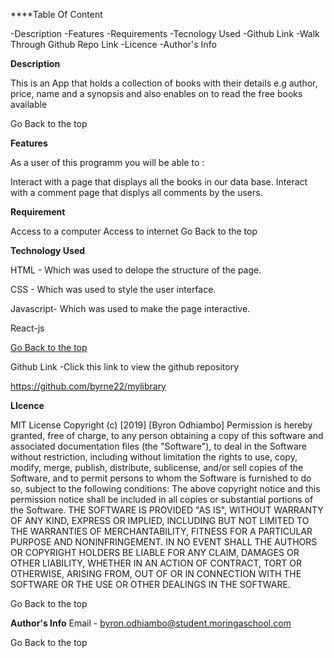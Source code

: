 ****Table Of Content

-Description 
-Features -Requirements 
-Tecnology Used 
-Github Link 
-Walk Through Github Repo Link 
-Licence -Author's Info

**Description**

This is an App that holds a collection of books with their details e.g author, price, name and a synopsis and also enables on to read the free books available

Go Back to the top

**Features**

As a user of this programm you will be able to :

Interact with a page that displays all the books in our data base.
Interact with a comment page that displys all comments by the users.


**Requirement**

Access to a computer
Access to internet
Go Back to the top

**Technology Used**

HTML - Which was used to delope the structure of the page.

CSS - Which was used to style the user interface.

Javascript- Which was used to make the page interactive.

React-js

[Go Back to the top](#mylibrary)

Github Link
-Click this link to view the github repository

https://github.com/byrne22/mylibrary


**LIcence**

MIT License Copyright (c) [2019] [Byron Odhiambo] Permission is hereby granted, free of charge, to any person obtaining a copy of this software and associated documentation files (the "Software"), to deal in the Software without restriction, including without limitation the rights to use, copy, modify, merge, publish, distribute, sublicense, and/or sell copies of the Software, and to permit persons to whom the Software is furnished to do so, subject to the following conditions: The above copyright notice and this permission notice shall be included in all copies or substantial portions of the Software. THE SOFTWARE IS PROVIDED "AS IS", WITHOUT WARRANTY OF ANY KIND, EXPRESS OR IMPLIED, INCLUDING BUT NOT LIMITED TO THE WARRANTIES OF MERCHANTABILITY, FITNESS FOR A PARTICULAR PURPOSE AND NONINFRINGEMENT. IN NO EVENT SHALL THE AUTHORS OR COPYRIGHT HOLDERS BE LIABLE FOR ANY CLAIM, DAMAGES OR OTHER LIABILITY, WHETHER IN AN ACTION OF CONTRACT, TORT OR OTHERWISE, ARISING FROM, OUT OF OR IN CONNECTION WITH THE SOFTWARE OR THE USE OR OTHER DEALINGS IN THE SOFTWARE.

Go Back to the top

**Author's Info**
Email - byron.odhiambo@student.moringaschool.com

Go Back to the top
